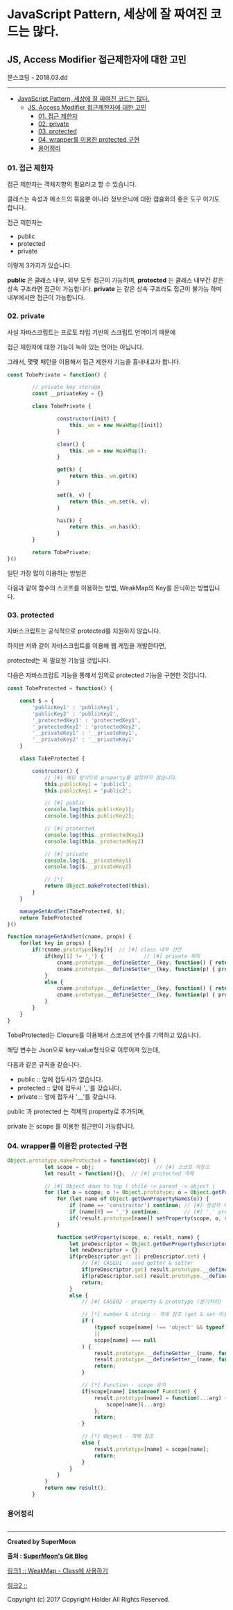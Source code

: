 # JavaScript Pattern, 세상에 잘 짜여진 코드는 많다.
## JS, Access Modifier 접근제한자에 대한 고민
<div class="pull-right"> 문스코딩 - 2018.03.dd </div>

---

<!-- @import "[TOC]" {cmd="toc" depthFrom=1 depthTo=6 orderedList=false} -->
<!-- code_chunk_output -->

* [JavaScript Pattern, 세상에 잘 짜여진 코드는 많다.](#javascript-pattern-세상에-잘-짜여진-코드는-많다)
	* [JS, Access Modifier 접근제한자에 대한 고민](#js-access-modifier-접근제한자에-대한-고민)
		* [01. 접근 제한자](#01-접근-제한자)
		* [02. private](#02-private)
		* [03. protected](#03-protected)
		* [04. wrapper를 이용한 protected 구현](#04-wrapper를-이용한-protected-구현)
		* [용어정리](#용어정리)

<!-- /code_chunk_output -->



### 01. 접근 제한자

접근 제한자는 객체지향의 필요라고 할 수 있습니다.

클래스는 속성과 메소드의 묶음뿐 아니라 정보은닉에 대한 캡슐화의 좋은 도구 이기도 합니다.

접근 제한자는

- public
- protected
- private

이렇게 3가지가 있습니다.

**public** 은 클래스 내부, 외부 모두 접근이 가능하며,
**protected** 는 클래스 내부간 같은 상속 구조라면 접근이 가능합니다.
**private** 는 같은 상속 구조라도 접근이 불가능 하며 내부에서만 접근이 가능합니다.

### 02. private

사실 자바스크립트는 프로토 타입 기반의 스크립트 언어이기 때문에

접근 제한자에 대한 기능이 녹아 있는 언어는 아닙니다.

그래서, 몇몇 패턴을 이용해서 접근 제한자 기능을 흉내내고자 합니다.

```js
const TobePrivate = function() {

		// private key storage
		const __privateKey = {}

		class TobePrivate {

				constructor(init) {
					this._wm = new WeakMap([init])
				}

				clear() {
					this._wm = new WeakMap();
				}

				get(k) {
					return this._wm.get(k)
				}

				set(k, v) {
					return this._wm.set(k, v);
				}

				has(k) {
					return this._wm.has(k);
				}
		}

		return TobePrivate;
}()
```

일단 가장 많이 이용하는 방법은

다음과 같이 함수의 스코프를 이용하는 방법, WeakMap의 Key를 은닉하는 방법입니다.

### 03. protected

자바스크립트는 공식적으로 protected를 지원하지 않습니다.

하지만 저와 같이 자바스크립트를 이용해 웹 게임을 개발한다면,

protected는 꼭 필요한 기능일 것입니다.

다음은 자바스크립트 기능을 통해서 임의로 protected 기능을 구현한 것입니다.

```js
const TobeProtected = function() {

	const $ = {
		'publicKey1' : 'publicKey1',
		'publicKey2' : 'publicKey2',
		'_protectedKey1' : 'protectedKey1',
		'_protectedKey2' : 'protectedKey2',
		'__privateKey1' : '__privateKey1',
		'__privateKey2' : '__privateKey1'
	}

	class TobeProtected {

		constructor() {
			// [#] 해당 방식으로 property를 설정하지 않습니다.
			this.publicKey1 = 'public1';
			this.publicKey1 = 'public2';

			// [#] public
			console.log(this.publicKey1);
			console.log(this.publicKey2);

			// [#] protected
			console.log(this._protectedKey1)
			console.log(this._protectedKey2)

			// [#] private
			console.log($.__privateKey1)
			console.log($.__privateKey2)

			// [*]
			return Object.makeProtected(this);
		}
	}

	manageGetAndSet(TobeProtected, $);
	return TobeProtected
}()

function manageGetAndSet(cname, props) {
	for(let key in props) {
		if(!cname.prototype[key]){	// [#] class 내부 선언
			if(key[1] != '_') {				// [#] private 제외
				cname.prototype.__defineGetter__(key, function() { return props[key] });
				cname.prototype.__defineSetter__(key, function(p) { props[key] = p });
			}
			else {
				cname.prototype.__defineGetter__(key, function() { return props[key] });
				cname.prototype.__defineSetter__(key, function(p) { props[key] = p });
			}
		}
	}
}


```

TobeProtected는 Closure를 이용해서 스코프에 변수를 기억하고 있습니다.

해당 변수는 Json으로 key-value형식으로 이루어져 있는데,

다음과 같은 규칙을 같습니다.

- public :: 앞에 접두사가 없습니다.
- protected :: 앞에 접두사 '\_'를 갖습니다.
- private :: 앞에 접두사 '\_\_'를 갖습니다.

public 과 protected 는 객체의 property로 추가되며,

private 는 scope 를 이용한 접근만이 가능합니다.

### 04. wrapper를 이용한 protected 구현

```js
Object.prototype.makeProtected = function(obj) {
			let scope = obj;    				// [#] 스코프 저장소
			let result = function(){};  // [#] protected 객체

			// [#] Object down to top ( child -> parent -> object )
			for (let o = scope; o != Object.prototype; o = Object.getPrototypeOf(o)) {
				for (let name of Object.getOwnPropertyNames(o)) {
					if (name == 'constructor') continue; // [#] 생성자 제외
					if (name[0] == '_') continue;        // [#] '_' protected 제외
					if(!result.prototype[name]) setProperty(scope, o, result, name);
				}

				function setProperty(scope, o, result, name) {
					let preDescriptor = Object.getOwnPropertyDescriptor(o, name);
					let newDescriptor = {};
					if(preDescriptor.get || preDescriptor.set) {
						// [#] CASE01 - used getter & setter
						if(preDescriptor.get) result.prototype.__defineGetter__(name, function() { return scope[name] });
						if(preDescriptor.set) result.prototype.__defineSetter__(name, function(arg) { scope[name] = arg });
						return;
					}
					else {
						// [#] CASE02 - property & prototype (분기처리)

						// [*] number & string - 객체 참조 (get & set 이용)
						if (
							(typeof scope[name] !== 'object' && typeof scope[name] !== 'function')
							||
							scope[name] === null
						) {
							result.prototype.__defineGetter__(name, function() { return scope[name] });
							result.prototype.__defineSetter__(name, function(arg) { scope[name] = arg });
							return;
						}

						// [*] Function - scope 유지
						if(scope[name] instanceof Function) {
							result.prototype[name] = function(...arg) {
								scope[name](...arg)
							};
							return;
						}

						// [*] Object - 객체 참조
						else {
							result.prototype[name] = scope[name];
							return;
						}
					}
				}
			}
			return new result();
		}
```

### 용어정리
```

```

---

**Created by SuperMoon**

**출처 : [SuperMoon's Git Blog](https://github.com/jm921106)**

[링크1 :: WeakMap - Class에 사용하기 ](https://developer.mozilla.org/ko/docs/Web/JavaScript/Reference/Global_Objects/WeakMap)

[링크2 :: ]()

Copyright (c) 2017 Copyright Holder All Rights Reserved.
